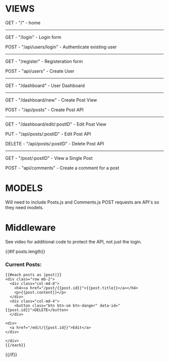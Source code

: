 # VIEWS

GET - "/" - home

----------
GET - "/login" - Login form

POST - "/api/users/login" - Authenticate existing user

------------

GET - "/register" - Registeration form

POST - "api/users" - Create User

-------

GET - "/dashboard" - User Dashboard

---------

GET - "/dashboard/new" - Create Post View

POST - "/api/posts" - Create Post API

----------


GET - "/dashboard/edit/:postID" - Edit Post View

PUT - "/api/posts/:postID" - Edit Post API

DELETE - "/api/posts/:postID" - Delete Post API

------------

GET - "/post/:postID" - View a Single Post

POST - "api/comments" - Create a comment for a post


# MODELS

Will need to include Posts.js and Comments.js
POST requests are API's so they need models. 

# Middleware 

See video for additional code to protect the API, not just the login. 



<!-- SHOULD ONLY BE ABLE TO EDIT OR DELETE FROM SINGLE POST -->
  {{#if posts.length}}
  <div class="col-md-6 post-list">
    <h3>Current Posts:</h3>

    {{#each posts as |post|}}
    <div class="row mb-2">
      <div class="col-md-8">
        <h4><a href="/post/{{post.id}}">{{post.title}}</a></h4>
        <p>{{post.content}}</p>
      </div>
      <div class="col-md-4">
        <button class="btn btn-sm btn-danger" data-id="{{post.id}}">DELETE</button>
      </div>

    <div>
      <a href="/edit/{{post.id}}">Edit</a>
    </div>

    </div>
    {{/each}}
  </div>
  {{/if}}
</div>